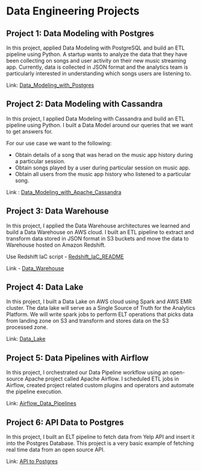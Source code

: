 # Data Engineering Projects

## Project 1: Data Modeling with Postgres
In this project, applied Data Modeling with PostgreSQL and build an ETL pipeline using Python. A startup wants to analyze the data that they have been collecting on songs and user activity on their new music streaming app. Currently, data is collected in JSON format and the analytics team is particularly interested in understanding which songs users are listening to.

Link: [Data_Modeling_with_Postgres](https://github.com/oresttokovenko/Goodreads_ETL/tree/master/Data_Modeling_with_Postgres)

## Project 2: Data Modeling with Cassandra
In this project, I applied Data Modeling with Cassandra and build an ETL pipeline using Python. I built a Data Model around our queries that we want to get answers for. 

For our use case we want to the following: 

 - Obtain details of a song that was herad on the music app history during a particular session. 
 - Obtain songs played by a user during particular session on music app. 
 - Obtain all users from the music app history who listened to a particular song.

Link : [Data_Modeling_with_Apache_Cassandra](https://github.com/oresttokovenko/Goodreads_ETL/tree/master/Data_Modeling_with_Apache_Cassandra)

## Project 3: Data Warehouse
In this project, I applied the Data Warehouse architectures we learned and build a Data Warehouse on AWS cloud. I built an ETL pipeline to extract and transform data stored in JSON format in S3 buckets and move the data to Warehouse hosted on Amazon Redshift. 

Use Redshift IaC script - [Redshift_IaC_README](https://github.com/oresttokovenko/Goodreads_ETL/blob/master/Redshift_IaC_README.md)

Link  - [Data_Warehouse](https://github.com/oresttokovenko/Goodreads_ETL/tree/master/Data_Warehouse)

## Project 4: Data Lake
In this project, I built a Data Lake on AWS cloud using Spark and AWS EMR cluster. The data lake will serve as a Single Source of Truth for the Analytics Platform. We will write spark jobs to perform ELT operations that picks data from landing zone on S3 and transform and stores data on the S3 processed zone.

Link: [Data_Lake](https://github.com/oresttokovenko/Goodreads_ETL/tree/master/Data_Lake)

## Project 5: Data Pipelines with Airflow
In this project, I orchestrated our Data Pipeline workflow using an open-source Apache project called Apache Airflow. I scheduled ETL jobs in Airflow, created project related custom plugins and operators and automate the pipeline execution. 

Link:  [Airflow_Data_Pipelines](https://github.com/oresttokovenko/Goodreads_ETL/tree/master/Airflow_Data_Pipelines)

## Project 6: API Data to Postgres
In this project, I built an ELT pipeline to fetch data from Yelp API and insert it into the Postgres Database. This project is a very basic example of fetching real time data from an open source API.

Link: [API to Postgres](https://github.com/oresttokovenko/Goodreads_ETL/tree/master/Data_Api_to_Postgres)
